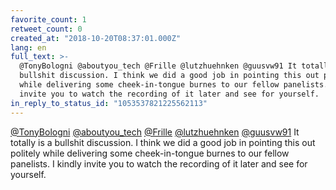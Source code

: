 ```yaml
---
favorite_count: 1
retweet_count: 0
created_at: "2018-10-20T08:37:01.000Z"
lang: en
full_text: >-
  @TonyBologni @aboutyou_tech @Frille @lutzhuehnken @guusvw91 It totally is a
  bullshit discussion. I think we did a good job in pointing this out politely
  while delivering some cheek-in-tongue burnes to our fellow panelists. I kindly
  invite you to watch the recording of it later and see for yourself.
in_reply_to_status_id: "1053537821225562113"
---
```


[@TonyBologni](https://twitter.com/TonyBologni)
[@aboutyou_tech](https://twitter.com/aboutyou_tech)
[@Frille](https://twitter.com/Frille)
[@lutzhuehnken](https://twitter.com/lutzhuehnken)
[@guusvw91](https://twitter.com/guusvw91) It totally is a bullshit discussion. I
think we did a good job in pointing this out politely while delivering some
cheek-in-tongue burnes to our fellow panelists. I kindly invite you to watch the
recording of it later and see for yourself.
